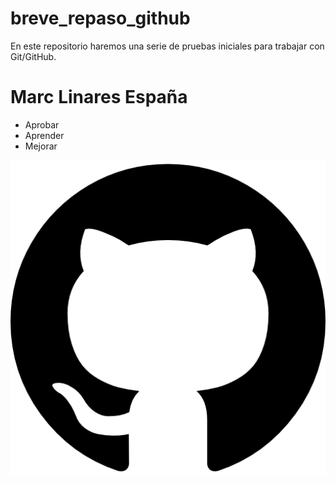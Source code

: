 # breve_repaso_github
En este repositorio haremos una serie de pruebas iniciales para trabajar con Git/GitHub.
<h1> Marc Linares España </h2>

<ul>
    <li>Aprobar</li>
    <li>Aprender</li>
    <li>Mejorar</li>
</ul>

<img src="logogithub.png" alt="Logo GitHub">